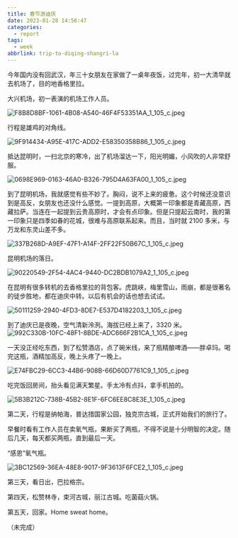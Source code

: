 ```yaml
---
title: 春节游迪庆
date: 2023-01-28 14:56:47
categories:
  - report
tags:
  - week
abbrlink: trip-to-diqing-shangri-la
---
```


今年国内没有回武汉，年三十女朋友在家做了一桌年夜饭，过完年，初一大清早就去机场了，目的地香格里拉。

大兴机场，初一表演的机场工作人员。

![F8B8D8BF-1061-4B08-A540-46F4F53351AA_1_105_c.jpeg](https://p6-juejin.byteimg.com/tos-cn-i-k3u1fbpfcp/04def0b421814f6b818bb80ba00ed2ff~tplv-k3u1fbpfcp-watermark.image?)

行程是雄鸡的对角线。

![9F914434-A95E-417C-ADD2-E58350358B86_1_105_c.jpeg](https://p9-juejin.byteimg.com/tos-cn-i-k3u1fbpfcp/1f361b36a8b9491a818325f56ebdb45b~tplv-k3u1fbpfcp-watermark.image?)

抵达昆明时，一扫北京的寒冷，出了机场溜达一下，阳光明媚，小风吹的人非常舒服。

![0698E969-0163-46A0-B326-795D4A63FA00_1_105_c.jpeg](https://p1-juejin.byteimg.com/tos-cn-i-k3u1fbpfcp/b7d6f94ee8554cc5b1690bea0e1c52b3~tplv-k3u1fbpfcp-watermark.image?)

到了昆明机场，我就感觉有些不妙了。胸闷，说不上来的疲惫。这个时候还没意识到是高反，女朋友也还没什么感觉。一提到高原，大概第一印象都是青藏高原，西藏拉萨。当连在一起提到云贵高原时，才会有点印象。但是只提起云南时，我的第一印象只是四季如春的花城，很难与高原联系起来。而且，当时就 2100 多米，与万龙和东灵山差不多。

![337B268D-A9EF-47F1-A14F-2FF22F50B67C_1_105_c.jpeg](https://p1-juejin.byteimg.com/tos-cn-i-k3u1fbpfcp/f04ad27b1e874b9390284a1a820b920f~tplv-k3u1fbpfcp-watermark.image?)

昆明机场的落日。

![90220549-2F54-4AC4-9440-DC2BDB1079A2_1_105_c.jpeg](https://p9-juejin.byteimg.com/tos-cn-i-k3u1fbpfcp/3a31d64f7d4c4b69abe4d1f30c8d9537~tplv-k3u1fbpfcp-watermark.image?)

在昆明有很多转机的去香格里拉的背包客。虎跳峡，梅里雪山，雨崩，都是很著名的徒步胜地，都在迪庆中转。以后有机会的话也想去试试。

![50111259-2940-4FD3-8DE7-E537D4182203_1_105_c.jpeg](https://p1-juejin.byteimg.com/tos-cn-i-k3u1fbpfcp/e6c385815d884fd1a19160d3720e3dad~tplv-k3u1fbpfcp-watermark.image?)

到了迪庆已是夜晚，空气清新泠洌。海拔已经上来了，3320 米。
![992C330B-10FC-48F1-8BDE-ADC666F2B1CA_1_105_c.jpeg](https://p3-juejin.byteimg.com/tos-cn-i-k3u1fbpfcp/cb598af9f19d497085924c4927e49d33~tplv-k3u1fbpfcp-watermark.image?)

一天没正经吃东西，到了松赞酒店，点了碗米线，来了瓶精酿啤酒——胖卓玛。喝完这瓶，酒精加高反，晚上头疼了一晚上。

![E74FBC29-6CC3-44B6-908B-66D60D7761C9_1_105_c.jpeg](https://p9-juejin.byteimg.com/tos-cn-i-k3u1fbpfcp/940197693f324b569f690162fe5aad38~tplv-k3u1fbpfcp-watermark.image?)

吃完饭回房间，抬头看见满天繁星。手太冷有点抖，拿手机拍的。

![5B3B212C-738B-45B2-8E1F-6FC6EE8C8E3E_1_105_c.jpeg](https://p1-juejin.byteimg.com/tos-cn-i-k3u1fbpfcp/06fd91bfda57469e8adcbc066393d4ea~tplv-k3u1fbpfcp-watermark.image?)

第二天，行程是纳帕海，普达措国家公园，独克宗古城，正式开始我们的旅行了。

早餐时看有工作人员在卖氧气瓶，果断买了两瓶，不得不说是十分明智的决定。随后几天，每天都买两瓶，直到最后一天。

“感恩”氧气瓶。

![3BC12569-36EA-48E8-9017-9F3613F6FCE2_1_105_c.jpeg](https://p9-juejin.byteimg.com/tos-cn-i-k3u1fbpfcp/a9b78ef12e2943a09ad091ade112a89c~tplv-k3u1fbpfcp-watermark.image?)

第三天，看日出，巴拉格宗。

第四天，松赞林寺，束河古城，丽江古城。吃菌菇火锅。

第五天，回家。Home sweat home。

（未完成）